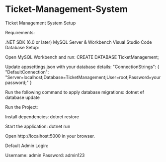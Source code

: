 # Ticket-Management-System

Ticket Management System Setup

Requirements:

.NET SDK (6.0 or later)
MySQL Server & Workbench
Visual Studio Code
Database Setup:

Open MySQL Workbench and run: CREATE DATABASE TicketManagement;

Update appsettings.json with your database details: "ConnectionStrings": { "DefaultConnection": "Server=localhost;Database=TicketManagement;User=root;Password=yourpassword;" }

Run the following command to apply database migrations: dotnet ef database update

Run the Project:

Install dependencies: dotnet restore

Start the application: dotnet run

Open http://localhost:5000 in your browser.

Default Admin Login:

Username: admin
Password: admin123

